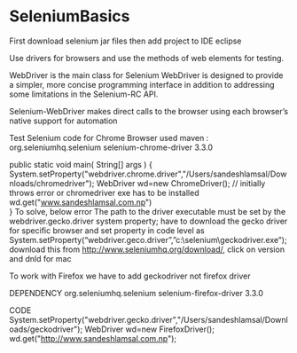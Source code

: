# SeleniumBasics
First download selenium jar files 
then add project to IDE eclipse 

Use drivers for browsers and use the methods of web elements for testing.


WebDriver is the main class for Selenium
WebDriver is designed to provide a simpler, more concise programming interface in addition to addressing some limitations in the Selenium-RC API.

Selenium-WebDriver makes direct calls to the browser using each browser’s native support for automation


Test Selenium code for Chrome Browser
used maven :
		<dependency>
		    <groupId>org.seleniumhq.selenium</groupId>
		    <artifactId>selenium-chrome-driver</artifactId>
		    <version>3.3.0</version>
		</dependency>

 public static void main( String[] args )
    {
	System.setProperty("webdriver.chrome.driver","/Users/sandeshlamsal/Downloads/chromedriver");
        WebDriver wd=new ChromeDriver();  // initially throws error or chromedriver exe has to be installed
        wd.get("www.sandeshlamsal.com.np")	
    }
To solve, below error
The path to the driver executable must be set by the webdriver.gecko.driver system property;
have to download the gecko driver for specific browser and set property in code level as
System.setProperty(“webdriver.geco.driver”,”c:\\selenium\\geckodriver.exe”);
download this from http://www.seleniumhq.org/download/, click on version and dnld for mac


To work with Firefox we have to add geckodriver not firefox driver

DEPENDENCY
	<dependency>
    	<groupId>org.seleniumhq.selenium</groupId>
   		 <artifactId>selenium-firefox-driver</artifactId>
    	<version>3.3.0</version>
		</dependency>

CODE
	System.setProperty("webdriver.gecko.driver","/Users/sandeshlamsal/Downloads/geckodriver");
        WebDriver wd=new FirefoxDriver();
        wd.get("http://www.sandeshlamsal.com.np");
	
